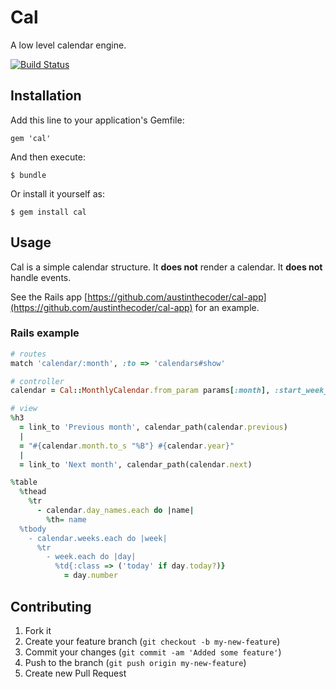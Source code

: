 # Cal

A low level calendar engine.

[![Build Status](https://secure.travis-ci.org/austinthecoder/cal.png?branch=master)](http://travis-ci.org/austinthecoder/poser)

## Installation

Add this line to your application's Gemfile:

    gem 'cal'

And then execute:

    $ bundle

Or install it yourself as:

    $ gem install cal

## Usage

Cal is a simple calendar structure. It **does not** render a calendar. It **does not** handle events.

See the Rails app [https://github.com/austinthecoder/cal-app](https://github.com/austinthecoder/cal-app) for an example.

### Rails example

``` ruby
# routes
match 'calendar/:month', :to => 'calendars#show'

# controller
calendar = Cal::MonthlyCalendar.from_param params[:month], :start_week_on => :monday

# view
%h3
  = link_to 'Previous month', calendar_path(calendar.previous)
  |
  = "#{calendar.month.to_s "%B"} #{calendar.year}"
  |
  = link_to 'Next month', calendar_path(calendar.next)

%table
  %thead
    %tr
      - calendar.day_names.each do |name|
        %th= name
  %tbody
    - calendar.weeks.each do |week|
      %tr
        - week.each do |day|
          %td{:class => ('today' if day.today?)}
            = day.number
```

## Contributing

1. Fork it
2. Create your feature branch (`git checkout -b my-new-feature`)
3. Commit your changes (`git commit -am 'Added some feature'`)
4. Push to the branch (`git push origin my-new-feature`)
5. Create new Pull Request
